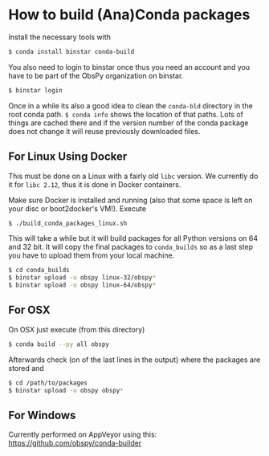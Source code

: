 # How to build (Ana)Conda packages

Install the necessary tools with

```bash
$ conda install binstar conda-build
```

You also need to login to binstar once thus you need an account and you have to be part of the ObsPy organization on binstar.

```bash
$ binstar login
```

Once in a while its also a good idea to clean the `conda-bld` directory in the root conda path. `$ conda info` shows the location of that paths. Lots of things are cached there and if the version number of the conda package does not change it will reuse previously downloaded files.


## For Linux Using Docker

This must be done on a Linux with a fairly old `libc` version. We currently do it for `libc 2.12`, thus it is done in Docker containers.

Make sure Docker is installed and running (also that some space is left on your disc or boot2docker's VM!). Execute

```bash
$ ./build_conda_packages_linux.sh
```

This will take a while but it will build packages for all Python versions on 64 and 32 bit. It will copy the final packages to `conda_builds` so as a last step you have to upload them from your local machine.

```bash
$ cd conda_builds
$ binstar upload -u obspy linux-32/obspy*
$ binstar upload -u obspy linux-64/obspy*
```

## For OSX

On OSX just execute (from this directory)

```bash
$ conda build --py all obspy
```

Afterwards check (on of the last lines in the output) where the packages are stored and

```bash
$ cd /path/to/packages
$ binstar upload -u obspy obspy*
```

## For Windows

Currently performed on AppVeyor using this: https://github.com/obspy/conda-builder